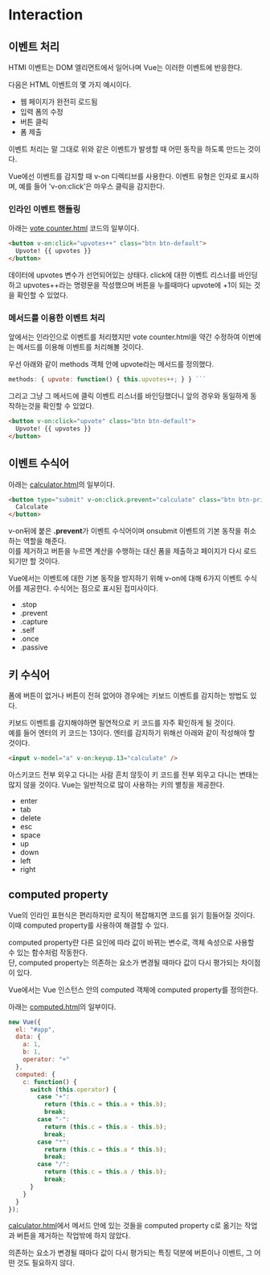 # Interaction

## 이벤트 처리

HTMl 이벤트는 DOM 엘리먼트에서 일어나며 Vue는 이러한 이벤트에 반응한다.

다음은 HTML 이벤트의 몇 가지 예시이다.

- 웹 페이지가 완전히 로드됨
- 입력 폼의 수정
- 버튼 클릭
- 폼 제출

이벤트 처리는 말 그대로 위와 같은 이벤트가 발생할 때 어떤 동작을 하도록 만드는 것이다.

Vue에선 이벤트를 감지할 때 v-on 디렉티브를 사용한다. 이벤트 유형은 인자로 표시하며, 예를 들어 'v-on:click'은 마우스 클릭을 감지한다.

### 인라인 이벤트 핸들링

아래는 [vote counter.html](<https://github.com/alstjd0921/vue-study/blob/master/VueStudy03%20(Interaction)/vote%20counter/vote%20counter.html>) 코드의 일부이다.

```html
<button v-on:click="upvotes++" class="btn btn-default">
  Upvote! {{ upvotes }}
</button>
```

데이터에 upvotes 변수가 선언되어있는 상태다. click에 대한 이벤트 리스너를 바인딩하고 upvotes++라는 명령문을 작성했으며 버튼을 누를때마다 upvote에 +1이 되는 것을 확인할 수 있었다.

### 메서드를 이용한 이벤트 처리

앞에서는 인라인으로 이벤트를 처리했지만 vote counter.html을 약간 수정하여 이번에는 메서드를 이용해 이벤트를 처리해볼 것이다.

우선 아래와 같이 methods 객체 안에 upvote라는 메서드를 정의했다.

````javascript
methods: { upvote: function() { this.upvotes++; } } ```
````

그리고 그냥 그 메서드에 클릭 이벤트 리스너를 바인딩했더니 앞의 경우와 동일하게 동작하는것을 확인할 수 있었다.

```html
<button v-on:click="upvote" class="btn btn-default">
  Upvote! {{ upvotes }}
</button>
```

## 이벤트 수식어

아래는 [calculator.html](<https://github.com/alstjd0921/vue-study/blob/master/VueStudy03%20(Interaction)/Calculator/calculator.html>)의 일부이다.

```html
<button type="submit" v-on:click.prevent="calculate" class="btn btn-primary">
  Calculate
</button>
```

v-on뒤에 붙은 **.prevent**가 이벤트 수식어이며 onsubmit 이벤트의 기본 동작을 취소하는 역할을 해준다.  
이를 제거하고 버튼을 누르면 계산을 수행하는 대신 폼을 제출하고 페이지가 다시 로드되기만 할 것이다.

Vue에서는 이벤트에 대한 기본 동작을 방지하기 위해 v-on에 대해 6가지 이벤트 수식어를 제공한다. 수식어는 점으로 표시된 접미사이다.

- .stop
- .prevent
- .capture
- .self
- .once
- .passive

## 키 수식어

폼에 버튼이 없거나 버튼이 전혀 없어야 경우에는 키보드 이벤트를 감지하는 방법도 있다.

키보드 이벤트를 감지해야하면 필연적으로 키 코드를 자주 확인하게 될 것이다.  
예를 들어 엔터의 키 코드는 13이다. 엔터를 감지하기 위해선 아래와 같이 작성해야 할 것이다.

```html
<input v-model="a" v-on:keyup.13="calculate" />
```

아스키코드 전부 외우고 다니는 사람 흔치 않듯이 키 코드를 전부 외우고 다니는 변태는 많지 않을 것이다. Vue는 일반적으로 많이 사용하는 키의 별칭을 제공한다.

- enter
- tab
- delete
- esc
- space
- up
- down
- left
- right

## computed property

Vue의 인라인 표현식은 편리하지만 로직이 복잡해지면 코드를 읽기 힘들어질 것이다. 이때 computed property를 사용하여 해결할 수 있다.

computed property란 다른 요인에 따라 값이 바뀌는 변수로, 객체 속성으로 사용할 수 있는 함수처럼 작동한다.  
단, computed property는 의존하는 요소가 변경될 때마다 값이 다시 평가되는 차이점이 있다.

Vue에서는 Vue 인스턴스 안의 computed 객체에 computed property를 정의한다.

아래는 [computed.html](<https://github.com/alstjd0921/vue-study/blob/master/VueStudy03%20(Interaction)/computed%20property/computed.html>)의 일부이다.

```javascript
new Vue({
  el: "#app",
  data: {
    a: 1,
    b: 1,
    operator: "+"
  },
  computed: {
    c: function() {
      switch (this.operator) {
        case "+":
          return (this.c = this.a + this.b);
          break;
        case "-":
          return (this.c = this.a - this.b);
          break;
        case "*":
          return (this.c = this.a * this.b);
          break;
        case "/":
          return (this.c = this.a / this.b);
          break;
      }
    }
  }
});
```

[calculator.html](<https://github.com/alstjd0921/vue-study/blob/master/VueStudy03%20(Interaction)/Calculator/calculator.html>)에서 메서드 안에 있는 것들을 computed property c로 옮기는 작업과 버튼을 제거하는 작업밖에 하지 않았다.

의존하는 요소가 변경될 때마다 값이 다시 평가되는 특징 덕분에 버튼이나 이벤트, 그 어떤 것도 필요하지 않다.
